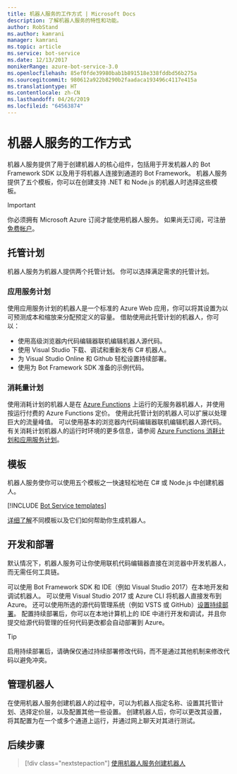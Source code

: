 ```yaml
---
title: 机器人服务的工作方式 | Microsoft Docs
description: 了解机器人服务的特性和功能。
author: RobStand
ms.author: kamrani
manager: kamrani
ms.topic: article
ms.service: bot-service
ms.date: 12/13/2017
monikerRange: azure-bot-service-3.0
ms.openlocfilehash: 85ef0fde39980bab1b891518e338fddbd56b275a
ms.sourcegitcommit: 980612a922b8290b2faadaca193496c4117e415a
ms.translationtype: HT
ms.contentlocale: zh-CN
ms.lasthandoff: 04/26/2019
ms.locfileid: "64563874"
---
```

# <a name="how-bot-service-works"></a>机器人服务的工作方式

机器人服务提供了用于创建机器人的核心组件，包括用于开发机器人的 Bot Framework SDK 以及用于将机器人连接到通道的 Bot Framework。 机器人服务提供了五个模板，你可以在创建支持 .NET 和 Node.js 的机器人时选择这些模板。

> [!IMPORTANT]
> 你必须拥有 Microsoft Azure 订阅才能使用机器人服务。 如果尚无订阅，可注册<a href="https://azure.microsoft.com/en-us/free/" target="_blank">免费帐户</a>。

## <a name="hosting-plans"></a>托管计划
机器人服务为机器人提供两个托管计划。 你可以选择满足需求的托管计划。

### <a name="app-service-plan"></a>应用服务计划

使用应用服务计划的机器人是一个标准的 Azure Web 应用，你可以将其设置为以可预测成本和缩放来分配预定义的容量。 借助使用此托管计划的机器人，你可以：

* 使用高级浏览器内代码编辑器联机编辑机器人源代码。
* 使用 Visual Studio 下载、调试和重新发布 C# 机器人。
* 为 Visual Studio Online 和 Github 轻松设置持续部署。
* 使用为 Bot Framework SDK 准备的示例代码。

### <a name="consumption-plan"></a>消耗量计划
使用消耗计划的机器人是在 <a href="http://go.microsoft.com/fwlink/?linkID=747839" target="_blank">Azure Functions</a> 上运行的无服务器机器人，并使用按运行付费的 Azure Functions 定价。 使用此托管计划的机器人可以扩展以处理巨大的流量峰值。 可以使用基本的浏览器内代码编辑器联机编辑机器人源代码。 有关消耗计划机器人的运行时环境的更多信息，请参阅 <a target='_blank' href='/azure/azure-functions/functions-scale'>Azure Functions 消耗计划和应用服务计划</a>。

## <a name="templates"></a>模板

机器人服务使你可以使用五个模板之一快速轻松地在 C# 或 Node.js 中创建机器人。

[!INCLUDE [Bot Service templates](~/includes/snippet-abs-templates.md)]

[详细了解](bot-service-concept-templates.md)不同模板以及它们如何帮助你生成机器人。

## <a name="develop-and-deploy"></a>开发和部署

默认情况下，机器人服务可让你使用联机代码编辑器直接在浏览器中开发机器人，而无需任何工具链。 

可以使用 Bot Framework SDK 和 IDE（例如 Visual Studio 2017）在本地开发和调试机器人。 可以使用 Visual Studio 2017 或 Azure CLI 将机器人直接发布到 Azure。 还可以使用所选的源代码管理系统（例如 VSTS 或 GitHub）[设置持续部署](bot-service-continuous-deployment.md)。 配置持续部署后，你可以在本地计算机上的 IDE 中进行开发和调试，并且你提交给源代码管理的任何代码更改都会自动部署到 Azure。  

> [!TIP]
> 启用持续部署后，请确保仅通过持续部署修改代码，而不是通过其他机制来修改代码以避免冲突。

## <a name="manage-your-bot"></a>管理机器人 

在使用机器人服务创建机器人的过程中，可以为机器人指定名称、设置其托管计划、选择定价层，以及配置其他一些设置。 创建机器人后，你可以更改其设置，将其配置为在一个或多个通道上运行，并通过网上聊天对其进行测试。 

## <a name="next-steps"></a>后续步骤

> [!div class="nextstepaction"]
> [使用机器人服务创建机器人](bot-service-quickstart.md)